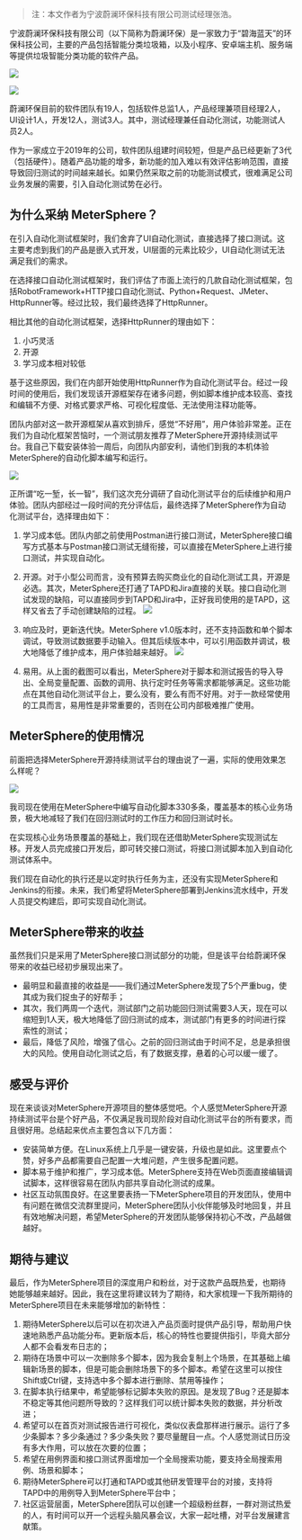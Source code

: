 > 注：本文作者为宁波蔚澜环保科技有限公司测试经理张浩。

宁波蔚澜环保科技有限公司（以下简称为蔚澜环保）是一家致力于“碧海蓝天”的环保科技公司，主要的产品包括智能分类垃圾箱，以及小程序、安卓端主机、服务端等提供垃圾智能分类功能的软件产品。

![](../img/case_studies/weilanep/1.png)

![](../img/case_studies/weilanep/2.png)

蔚澜环保目前的软件团队有19人，包括软件总监1人，产品经理兼项目经理2人，UI设计1人，开发12人，测试3人。其中，测试经理兼任自动化测试，功能测试人员2人。

作为一家成立于2019年的公司，软件团队组建时间较短，但是产品已经更新了3代（包括硬件）。随着产品功能的增多，新功能的加入难以有效评估影响范围，直接导致回归测试的时间越来越长。如果仍然采取之前的功能测试模式，很难满足公司业务发展的需要，引入自动化测试势在必行。

## 为什么采纳 MeterSphere？
在引入自动化测试框架时，我们舍弃了UI自动化测试，直接选择了接口测试。这主要考虑到我们的产品是嵌入式开发，UI层面的元素比较少，UI自动化测试无法满足我们的需求。

在选择接口自动化测试框架时，我们评估了市面上流行的几款自动化测试框架，包括RobotFramework+HTTP接口自动化测试、Python+Request、JMeter、HttpRunner等。经过比较，我们最终选择了HttpRunner。

相比其他的自动化测试框架，选择HttpRunner的理由如下：

1. 小巧灵活
2. 开源
3. 学习成本相对较低

基于这些原因，我们在内部开始使用HttpRunner作为自动化测试平台。经过一段时间的使用后，我们发现该开源框架存在诸多问题，例如脚本维护成本较高、查找和编辑不方便、对格式要求严格、可视化程度低、无法使用注释功能等。

团队内部对这一款开源框架从喜欢到排斥，感觉“不好用”，用户体验非常差。正在我们为自动化框架苦恼时，一个测试朋友推荐了MeterSphere开源持续测试平台。我自己下载安装体验一周后，向团队内部安利，请他们到我的本机体验MeterSphere的自动化脚本编写和运行。

![](../img/case_studies/weilanep/3.png)

正所谓“吃一堑，长一智”，我们这次充分调研了自动化测试平台的后续维护和用户体验。团队内部经过一段时间的充分评估后，最终选择了MeterSphere作为自动化测试平台，选择理由如下：

1. 学习成本低。团队内部之前使用Postman进行接口测试，MeterSphere接口编写方式基本与Postman接口测试无缝衔接，可以直接在MeterSphere上进行接口测试，并实现自动化。
2. 开源。对于小型公司而言，没有预算去购买商业化的自动化测试工具，开源是必选。其次，MeterSphere还打通了TAPD和Jira直接的关联。接口自动化测试发现的缺陷，可以直接同步到TAPD和Jira中，正好我司使用的是TAPD，这样又省去了手动创建缺陷的过程。
    ![](../img/case_studies/weilanep/4.png)

3. 响应及时，更新迭代快。MeterSphere v1.0版本时，还不支持函数和单个脚本调试，导致测试数据要手动输入。但其后续版本中，可以引用函数并调试，极大地降低了维护成本，用户体验越来越好。
    ![](../img/case_studies/weilanep/5.png)

4. 易用。从上面的截图可以看出，MeterSphere对于脚本和测试报告的导入导出、全局变量配置、函数的调用、执行定时任务等需求都能够满足。这些功能点在其他自动化测试平台上，要么没有，要么有而不好用。对于一款经常使用的工具而言，易用性是非常重要的，否则在公司内部极难推广使用。

## MeterSphere的使用情况
前面把选择MeterSphere开源持续测试平台的理由说了一遍，实际的使用效果怎么样呢？

![](../img/case_studies/weilanep/6.png)

我司现在使用在MeterSphere中编写自动化脚本330多条，覆盖基本的核心业务场景，极大地减轻了我们在回归测试时的工作压力和回归测试时长。

在实现核心业务场景覆盖的基础上，我们现在还借助MeterSphere实现测试左移。开发人员完成接口开发后，即可转交接口测试，将接口测试脚本加入到自动化测试体系中。

我们现在自动化的执行还是以定时执行任务为主，还没有实现MeterSphere和Jenkins的衔接。未来，我们希望将MeterSphere部署到Jenkins流水线中，开发人员提交构建后，即可实现自动化测试。

## MeterSphere带来的收益
虽然我们只是采用了MeterSphere接口测试部分的功能，但是该平台给蔚澜环保带来的收益已经初步展现出来了。

- 最明显和最直接的收益是——我们通过MeterSphere发现了5个严重bug，使其成为我们捉虫子的好帮手；
- 其次，我们两周一个迭代，测试部门之前功能回归测试需要3人天，现在可以缩短到1人天，极大地降低了回归测试的成本，测试部门有更多的时间进行探索性的测试；
- 最后，降低了风险，增强了信心。之前的回归测试由于时间不足，总是承担很大的风险。使用自动化测试之后，有了数据支撑，悬着的心可以缓一缓了。

## 感受与评价
现在来谈谈对MeterSphere开源项目的整体感觉吧。个人感觉MeterSphere开源持续测试平台是个好产品，不仅满足我司现阶段对自动化测试平台的所有要求，而且很好用。总结起来优点主要包含以下几方面：

- 安装简单方便。在Linux系统上几乎是一键安装，升级也是如此。这里要点个赞，好多产品都需要自己配置一大堆问题，产生很多配置问题。
- 脚本易于维护和推广，学习成本低。MeterSphere支持在Web页面直接编辑调试脚本，这样很容易在团队内部共享自动化测试的成果。
- 社区互动氛围良好。在这里要表扬一下MeterSphere项目的开发团队，使用中有问题在微信交流群里提问，MeterSphere团队小伙伴能够及时地回复，并且有效地解决问题，希望MeterSphere的开发团队能够保持初心不改，产品越做越好。

## 期待与建议
最后，作为MeterSphere项目的深度用户和粉丝，对于这款产品既热爱，也期待她能够越来越好。因此，我在这里将建议转为了期待，和大家梳理一下我所期待的MeterSphere项目在未来能够增加的新特性：

1. 期待MeterSphere以后可以在初次进入产品页面时提供产品引导，帮助用户快速地熟悉产品功能分布。更新版本后，核心的特性也要提供指引，毕竟大部分人都不会看发布日志的；
2. 期待在场景中可以一次删除多个脚本，因为我会复制上个场景，在其基础上编辑新场景的脚本，但是可能会删除场景下的多个脚本。希望在这里可以按住Shift或Ctrl键，支持选中多个脚本进行删除、禁用等操作；
3. 在脚本执行结果中，希望能够标记脚本失败的原因。是发现了Bug？还是脚本不稳定等其他问题所导致的？这样我们可以统计脚本失败的数据，并分析改进；
4. 希望可以在首页对测试报告进行可视化，类似仪表盘那样进行展示。运行了多少条脚本？多少条通过？多少条失败？要尽量醒目一点。个人感觉测试日历没有多大作用，可以放在次要的位置；
5. 希望在用例界面和接口测试界面增加一个全局搜索功能，要支持全局搜索用例、场景和脚本；
6. 期待MeterSphere可以打通和TAPD或其他研发管理平台的对接，支持将TAPD中的用例导入到MeterSphere平台中；
7. 社区运营层面，MeterSphere团队可以创建一个超级粉丝群，一群对测试热爱的人，有时间可以开一个远程头脑风暴会议，大家一起吐槽，对平台发展建言献策。
